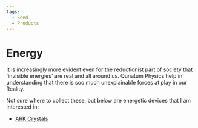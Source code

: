 ```yaml
---
tags:
  - Seed
  - Products
---
```


# Energy

It is increasingly more evident even for the reductionist part of society that
'invisible energies' are real and all around us. Qunatum Physics help in understanding that
there is soo much unexplainable forces at play in our Reality.

Not sure where to collect these, but below are energetic devices that I am interested in:

- [ARK Crystals](https://arkcrystals.com/blogs/explore/how-research-created-the-ark-crystal)
